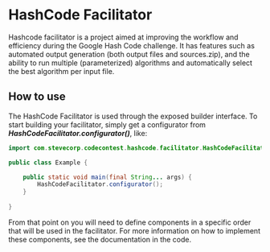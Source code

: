 # HashCode Facilitator

Hashcode facilitator is a project aimed at improving the workflow and efficiency during the Google Hash Code challenge. It has features such as automated output generation (both output files and sources.zip), and the ability to run multiple (parameterized) algorithms and automatically select the best algorithm per input file.

## How to use

The HashCode Facilitator is used through the exposed builder interface. To start building your facilitator, simply get a configurator from _**HashCodeFacilitator.configurator()**_, like:

```java
import com.stevecorp.codecontest.hashcode.facilitator.HashCodeFacilitator;

public class Example {

    public static void main(final String... args) {
        HashCodeFacilitator.configurator();
    }
    
}
```

From that point on you will need to define components in a specific order that will be used in the facilitator. For more information on how to implement these components, see the documentation in the code.